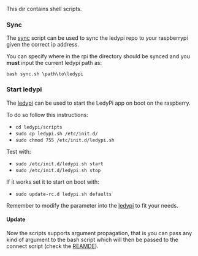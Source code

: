 This dir contains shell scripts.


### Sync

The [sync](/scripts/sync.sh) script can be used to sync the ledypi repo to your raspberrypi given the correct ip address.

You can specify where in the rpi the directory should be synced and you __must__ input the current ledypi path as:
```shell script
bash sync.sh \path\to\ledypi
```

### Start ledypi
The [ledypi](/scripts/ledypi.sh) can be used to start the LedyPi app on boot on the raspberry.

To do so follow this instructions:
-  `cd ledypi/scripts`
-  `sudo cp ledypi.sh /etc/init.d/`
-  `sudo chmod 755 /etc/init.d/ledypi.sh`

Test with:
- `sudo /etc/init.d/ledypi.sh start `
- `sudo /etc/init.d/ledypi.sh stop `

If it works set it to start on boot with:
- `sudo update-rc.d ledypi.sh defaults`

Remember to modify the parameter into the [ledypi](/scripts/ledypi.sh) to fit your needs.

#### Update
Now the scripts supports argument propagation, that is you can pass any kind of argument to the bash script which will
 then be passed to the connect script (check the [REAMDE](src/firebase/README.md)).